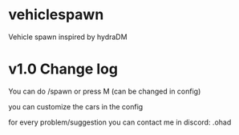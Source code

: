 # vehiclespawn
Vehicle spawn inspired by hydraDM

# v1.0 Change log
You can do /spawn or press M (can be changed in config)

you can customize the cars in the config

for every problem/suggestion you can contact me in discord: .ohad
